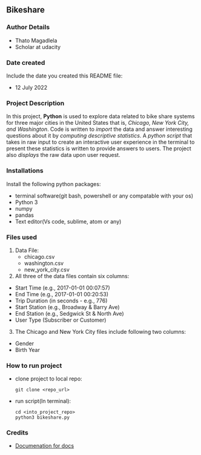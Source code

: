 ## Bikeshare

### Author Details
* Thato Magadlela
* Scholar at udacity
### Date created
Include the date you created this README file:
* 12 July 2022

### Project Description
In this project, **Python** is used to explore data related to bike share systems for three major cities in the United States that is, _Chicago, New York City, and Washington_. Code is written to _import_ the data and answer interesting questions about it by _computing descriptive statistics_.  A _python script_ that takes in raw input to create an interactive user experience in the terminal to present these statistics is written to provide answers to users. The project also _displays_ the raw data upon user request.

### Installations 
Install the following python packages:
* terminal software(git bash,  powershell or any compatable with your os)
* Python 3
* numpy
* pandas
* Text editor(Vs code, sublime, atom or any)
 
  
### Files used
1. Data File: 
    - chicago.csv
    - washington.csv
    - new_york_city.csv
2. All three of the data files contain six columns:
* Start Time (e.g., 2017-01-01 00:07:57)
* End Time (e.g., 2017-01-01 00:20:53)
* Trip Duration (in seconds - e.g., 776)
* Start Station (e.g., Broadway & Barry Ave)
* End Station (e.g., Sedgwick St & North Ave)
* User Type (Subscriber or Customer)

3. The Chicago and New York City files include following two columns:
* Gender
* Birth Year
### How to run project
* clone project to local repo:
    ```
    git clone <repo_url>
    ```
* run script(In terminal):
  ```
  cd <into_project_repo>
  python3 bikeshare.py
  ```
### Credits
* [Documenation for docs](https://docs.github.com/en/get-started/writing-on-github/getting-started-with-writing-and-formatting-on-github/basic-writing-and-formatting-syntax)
  


